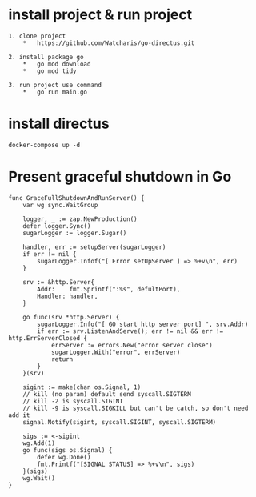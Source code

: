 # install project & run project

    1. clone project
        *   https://github.com/Watcharis/go-directus.git

    2. install package go
        *   go mod download
        *   go mod tidy

    3. run project use command
        *   go run main.go

# install directus
    docker-compose up -d

# Present graceful shutdown in Go

```
func GraceFullShutdownAndRunServer() {
	var wg sync.WaitGroup

	logger, _ := zap.NewProduction()
	defer logger.Sync()
	sugarLogger := logger.Sugar()

	handler, err := setupServer(sugarLogger)
	if err != nil {
		sugarLogger.Infof("[ Error setUpServer ] => %+v\n", err)
	}

	srv := &http.Server{
		Addr:    fmt.Sprintf(":%s", defultPort),
		Handler: handler,
	}

	go func(srv *http.Server) {
		sugarLogger.Info("[ GO start http server port] ", srv.Addr)
		if err := srv.ListenAndServe(); err != nil && err != http.ErrServerClosed {
			errServer := errors.New("error server close")
			sugarLogger.With("error", errServer)
			return
		}
	}(srv)

	sigint := make(chan os.Signal, 1)
	// kill (no param) default send syscall.SIGTERM
	// kill -2 is syscall.SIGINT
	// kill -9 is syscall.SIGKILL but can't be catch, so don't need add it
	signal.Notify(sigint, syscall.SIGINT, syscall.SIGTERM)

	sigs := <-sigint
	wg.Add(1)
	go func(sigs os.Signal) {
		defer wg.Done()
		fmt.Printf("[SIGNAL STATUS] => %+v\n", sigs)
	}(sigs)
	wg.Wait()
}
```



